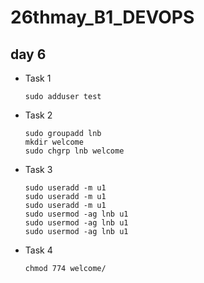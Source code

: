# 26thmay_B1_DEVOPS

## day 6
- Task 1
  ```
  sudo adduser test
  ```
- Task 2
  ```
  sudo groupadd lnb
  mkdir welcome
  sudo chgrp lnb welcome
  ```
- Task 3
  ```
  sudo useradd -m u1
  sudo useradd -m u1
  sudo useradd -m u1
  sudo usermod -ag lnb u1
  sudo usermod -ag lnb u1
  sudo usermod -ag lnb u1
  ```
- Task 4
  ```
  chmod 774 welcome/
  ```
